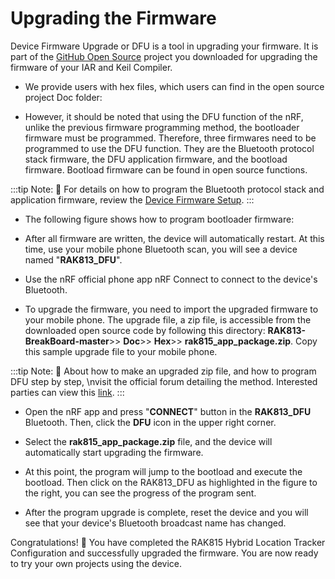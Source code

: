# Upgrading the Firmware

Device Firmware Upgrade or DFU is a tool in upgrading your firmware. It is part of the [GitHub Open Source](https://github.com/RAKWireless/RAK813-BreakBoard) project you downloaded for upgrading the firmware of your IAR and Keil Compiler. 

<rk-img
  src="/assets/images/quick-start-guide/rak815/7upgrading-the-firmware/dfu-file-location.jpg"
  width="100%"
  figure-number="1"
  caption="DFU File Location"
/>

* We provide users with hex files, which users can find in the open source project Doc folder:

<rk-img
  src="/assets/images/quick-start-guide/rak815/7upgrading-the-firmware/dfu-hex-files.jpg"
  width="100%"
  figure-number="2"
  caption="DFU Hex Files"
/>

* However, it should be noted that using the DFU function of the nRF, unlike the previous firmware programming method, the bootloader firmware must be programmed. Therefore, three firmwares need to be programmed to use the DFU function. They are the Bluetooth protocol stack firmware, the DFU application firmware, and the bootload firmware. Bootload firmware can be found in open source functions.

:::tip Note:
:pencil: For details on how to program the Bluetooth protocol stack and application firmware, review the [Device Firmware Setup](device-firmware-setup.html).
:::

* The following figure shows how to program bootloader firmware:

<rk-img
  src="/assets/images/quick-start-guide/rak815/7upgrading-the-firmware/programming-bootloader.jpg"
  width="100%"
  figure-number="3"
  caption="Programming Bootloader Firmware"
/>

* After all firmware are written, the device will automatically restart. At this time, use your
mobile phone Bluetooth scan, you will see a device named "**RAK813_DFU**".

<rk-img
  src="/assets/images/quick-start-guide/rak815/7upgrading-the-firmware/rak813-ble-radio.jpg"
  width="50%"
  figure-number="4"
  caption="RAK813 DFU Bluetooth Radio"
/>

* Use the nRF official phone app nRF Connect to connect to the device's Bluetooth. 

* To upgrade the firmware, you need to import the upgraded firmware to your mobile phone. The upgrade file, a zip file, is accessible from the downloaded open source code by following this directory: **RAK813-BreakBoard-master**>> **Doc**>> **Hex**>> **rak815_app_package.zip**. Copy this sample upgrade file to your mobile phone. 

<rk-img
  src="/assets/images/quick-start-guide/rak815/7upgrading-the-firmware/dfu-app-package-zip.jpg"
  width="100%"
  figure-number="5"
  caption="DFU App Package Zip File"
/>

:::tip Note:
:pencil: About how to make an upgraded zip file, and how to program DFU step by step, \nvisit the official forum detailing the method. Interested parties can view this [link](https://devzone.nordicsemi.com/nordic/nordic-blog/b/blog/posts/getting-started-with-nordics-secure-dfu-bootloader).
:::

* Open the nRF app and press "**CONNECT**" button in the **RAK813_DFU** Bluetooth. Then, click the **DFU** icon in the
upper right corner.

<rk-img
  src="/assets/images/quick-start-guide/rak815/7upgrading-the-firmware/connecting-rak813-dfu.jpg"
  width="100%"
  figure-number="6"
  caption="Connecting to RAK813 DFU"
/>

* Select the **rak815_app_package.zip** file, and the device will automatically start upgrading the firmware. 

<rk-img
  src="/assets/images/quick-start-guide/rak815/7upgrading-the-firmware/import-upgrade-zip-file.jpg"
  width="100%"
  figure-number="7"
  caption="Importing the Upgrade Zip File"
/>

* At this point, the program will jump to the bootload and execute the bootload. Then click on the
RAK813_DFU as highlighted in the figure to the right, you can see the progress of the program sent.

<rk-img
  src="/assets/images/quick-start-guide/rak815/7upgrading-the-firmware/upgrade-progress-chart.jpg"
  width="100%"
  figure-number="8"
  caption="Upgrade Progress Chart"
/>


* After the program upgrade is complete, reset the device and you will see that your device's Bluetooth broadcast name has changed.

<rk-img
  src="/assets/images/quick-start-guide/rak815/7upgrading-the-firmware/dev-ble-boardcast-changes.jpg"
  width="50%"
  figure-number="9"
  caption="Device's Bluetooth Broadcast Changes"
/>

Congratulations! :tada: You have completed the RAK815 Hybrid Location Tracker Configuration and successfully upgraded the firmware. You are now ready to try your own projects using the device.

